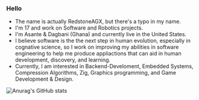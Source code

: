 ### Hello
- The name is actually RedstoneAGX, but there's a typo in my name.
- I'm 17 and work on Software and Robotics projects.
- I'm Asante & Dagbani (Ghana) and currently live in the United States.
- I believe software is the the next step in human evolution, especially in cognative science, so I work on improving my abilities in software engineering to help me produce appliactions that can aid in human development, discovery, and learning.
- Currently, I am interested in Backend-Develoment, Embedded Systems, Compression Algorithms, Zig, Graphics programming, and Game Development & Design.

![Anurag's GitHub stats](https://github-readme-stats.vercel.app/api?username=RestoneAGX&theme=onedark&show_icons=true)
